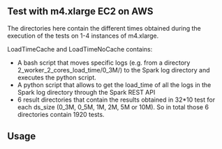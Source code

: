 ## Test with m4.xlarge EC2 on AWS

The directories here contain the different times obtained during the execution of the tests on 1-4 instances of m4.xlarge.

LoadTimeCache and LoadTimeNoCache contains:
* A bash script that moves specific logs (e.g. from a directory 2_worker_2_cores_load_time/0_3M/) to the Spark log directory and executes the python script.
* A python script that allows to get the load_time of all the logs in the Spark log directory through the Spark REST API
* 6 result directories that contain the results obtained in 32*10 test for each ds_size (0_3M, 0_5M, 1M, 2M, 5M or 10M). So in total those 6 directories contain 1920 tests.

## Usage

